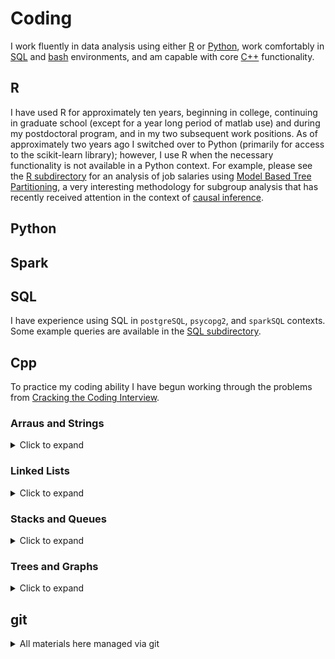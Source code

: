 # Coding

I work fluently in data analysis using either [R](#r) or [Python](#python),
work comfortably in [SQL](#sql) and [bash](https://github.com/pointOfive/Home/tree/master/Compute#open-source-tools) environments,
and am capable with core [C++](#cpp) functionality.

## R

I have used R for approximately ten years, beginning in college, 
continuing in graduate school (except for a year long period of matlab use)
and during my postdoctoral program, and in my two subsequent work positions. 
As of approximately two years ago I switched over to Python (primarily for access to the scikit-learn library); however,
I use R when the necessary functionality is not available in a Python context.
For example, please see the [R subdirectory](https://github.com/pointOfive/Home/tree/master/Code/R) for an analysis
of job salaries using [Model Based Tree Partitioning](http://party.r-forge.r-project.org), a very interesting
methodology for subgroup analysis that has recently received attention in the context of
[causal inference](http://www.pnas.org/content/113/27/7353.full).

## Python

## Spark

## SQL

I have experience using SQL in `postgreSQL`, `psycopg2`, and `sparkSQL` contexts.
Some example queries are available in the [SQL subdirectory](https://github.com/pointOfive/Examples/Code/SQL).

## Cpp

To practice my coding ability I have begun working through the problems from 
[Cracking the Coding Interview](https://technicalyorker.files.wordpress.com/2016/02/cracking-the-coding-interview1.pdf).

### Arraus and Strings
<details>
<summary>
Click to expand
</summary>

0. String buffer class [stringBuffer.h](Cpp/stringBuffer.h) and [stringBuffer.h](Cpp/stringBuffer.cpp)
1. In place [string reversal](Cpp/reverseString.cpp) functionality

</details>

###  Linked Lists
<details>
<summary>
Click to expand
</summary>

0. String buffer class [stringBuffer.h](Cpp/stringBuffer.h) and [stringBuffer.h](Cpp/stringBuffer.cpp)
1. In place [string reversal](Cpp/reverseString.cpp) functionality

</details>

### Stacks and Queues
<details>
<summary>
Click to expand
</summary>

0. String buffer class [stringBuffer.h](Cpp/stringBuffer.h) and [stringBuffer.h](Cpp/stringBuffer.cpp)
1. In place [string reversal](Cpp/reverseString.cpp) functionality

</details>


### Trees and Graphs
<details>
<summary>
Click to expand
</summary>

0. String buffer class [stringBuffer.h](Cpp/stringBuffer.h) and [stringBuffer.h](Cpp/stringBuffer.cpp)
1. In place [string reversal](Cpp/reverseString.cpp) functionality

</details>




## git

<details>
<summary>
All materials here managed via git
</summary>

```
git pull https://github.com/pointOfive/Home.git
git checkout -b clone_to_edit
rm README.md
# <oops!>
git checkout -- README.md
# <edit README.md>
git status
git add README.md
git commit -m 'updating a file'
git push origin clone_to_edit
git branch -d clone_to_edit
git fetch origin clone_to_edit
git commit -m 'pull'
git branch
git checkout master
git merge clone_to_edit
git branch -D clone_to_edit
git push origin master
git push origin --delete clone_to_edit
git log
```
</details>
